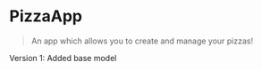 # PizzaApp
> An app which allows you to create and manage your pizzas!


Version 1: Added base model 
